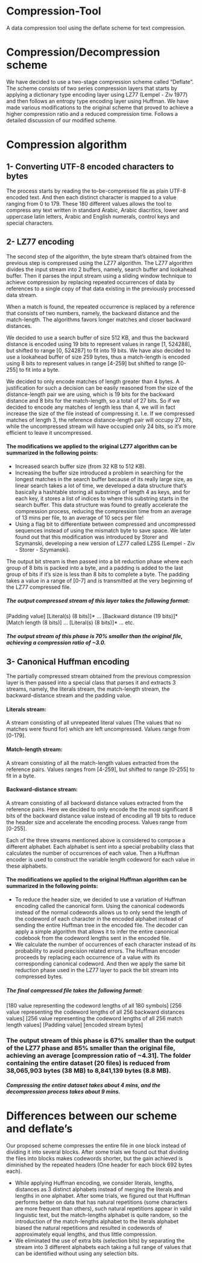 # Compression-Tool
A data compression tool using the deflate scheme for text compression.

# Compression/Decompression scheme
We have decided to use a two-stage compression scheme called “Deflate”. The scheme consists of two series compression layers that starts by applying a dictionary type encoding layer using LZ77 (Lempel - Ziv 1977) and then follows an entropy type encoding layer using Huffman. We have made various modifications to the original scheme that proved to achieve a higher compression ratio and a reduced compression time. Follows a detailed discussion of our modified scheme.

# Compression algorithm 
## 1- Converting UTF-8 encoded characters to bytes
The process starts by reading the to-be-compressed file as plain UTF-8 encoded text. And then each distinct character is mapped to a value ranging from 0 to 179. These 180 different values allows the tool to compress any text written in standard Arabic, Arabic diacritics, lower and uppercase latin letters, Arabic and English numerals, control keys and special
characters.

## 2- LZ77 encoding
The second step of the algorithm, the byte stream that’s obtained from the previous step is compressed using the LZ77 algorithm. The LZ77 algorithm divides the input stream into 2 buffers, namely, search buffer and lookahead buffer. Then it parses the input stream using a sliding window technique to achieve compression by replacing repeated occurrences of data by references to a single copy of that data existing in the previously processed data stream.

When a match is found, the repeated occurrence is replaced by a reference that consists of two numbers, namely, the backward distance and the match-length. The algorithms favors longer matches and closer backward distances.

We decided to use a search buffer of size 512 KB, and thus the backward distance is encoded using 19 bits to represent values in range [1, 524288], but shifted to range [0, 524287] to fit into 19 bits. We have also decided to use a lookahead buffer of size 259 bytes, thus a match-length is encoded using 8 bits to represent values in range [4-259] but shifted to range [0-255] to fit into a byte.

We decided to only encode matches of length greater than 4 bytes. A justification for such a decision can be easily reasoned from the size of the distance-length pair we are using, which is 19 bits for the backward distance and 8 bits for the match-length, so a total of 27 bits. So if we decided to encode any matches of length less than 4, we will in fact increase the size of the file instead of compressing it. I.e. If we compressed matches of length 3, the reference distance-length pair will occupy 27 bits, while the uncompressed stream will have occupied only 24 bits, so it’s more efficient to leave it uncompressed.

#### The modifications we applied to the original LZ77 algorithm can be summarized in the following points:
- Increased search buffer size (from 32 KB to 512 KB).
- Increasing the buffer size introduced a problem in searching for the longest matches in the search buffer because of its really large size, as linear search takes a lot of time, we developed a data structure that’s basically a hashtable storing all substrings of length 4 as keys, and for each key, it stores a list of indices to where this substring starts in the search buffer. This data structure was found to greatly accelerate the compression process, reducing the compression time from an average of 13 mins per file, to an average of 10 secs per file!
- Using a flag bit to differentiate between compressed and uncompressed
sequences instead of using the mismatch byte to save space. We later found out that this modification was introduced by Storer and Szymanski, developing a new version of LZ77 called LZSS (Lempel - Ziv - Storer - Szymanski).

The output bit stream is then passed into a bit reduction phase where each group of 8 bits is packed into a byte, and a padding is added to the last group of bits if it’s size is less than 8 bits to complete a byte. The padding takes a value in a range of [0-7] and is transmitted at the very beginning of the LZ77 compressed file.

##### The output compressed stream of this layer takes the following format:
[Padding value] [Literal(s) (8 bits)]* … [Backward distance (19 bits)]* [Match length (8 bits)] … [Literal(s) (8 bits)]* … etc.

##### The output stream of this phase is 70% smaller than the original file, achieving a compression ratio of ~3.0.

## 3- Canonical Huffman encoding
The partially compressed stream obtained from the previous compression layer is then passed into a special class that parses it and extracts 3 streams, namely, the literals stream, the match-length stream, the backward-distance stream and the padding value.

#### Literals stream: 
A stream consisting of all unrepeated literal values (The values that no
matches were found for) which are left uncompressed. Values range from [0-179].

#### Match-length stream: 
A stream consisting of all the match-length values extracted from the
reference pairs. Values ranges from [4-259], but shifted to range [0-255] to fit in a byte.

#### Backward-distance stream: 
A stream consisting of all backward distance values extracted from the reference pairs. Here we decided to only encode the the most significant 8 bits of the backward distance value instead of encoding all 19 bits to reduce the header size and accelerate the encoding process. Values range from [0-255].

Each of the three streams mentioned above is considered to compose a different alphabet. Each alphabet is sent into a special probability class that calculates the number of occurrences of each value. Then a Huffman encoder is used to construct the variable length codeword for each value in these alphabets.

#### The modifications we applied to the original Huffman algorithm can be summarized in the following points:
- To reduce the header size, we decided to use a variation of Huffman encoding called the canonical form. Using the canonical codewords instead of the normal codewords allows us to only send the length of the codeword of each character in the encoded alphabet instead of sending the entire Huffman tree in the encoded file. The decoder can apply a simple algorithm that allows it to infer the entire canonical codebook from the codeword lengths sent in the encoded file.
- We calculate the number of occurrences of each character instead of its
probability to avoid precision related errors. The Huffman encoder proceeds by replacing each occurrence of a value with its corresponding canonical codeword. And then we apply the same bit reduction phase used in the LZ77 layer to pack the bit stream into compressed bytes.

##### The final compressed file takes the following format:
[180 value representing the codeword lengths of all 180 symbols] 
[256 value representing the codeword lengths of all 256 backward distances values] 
[256 value representing the codeword lengths of all 256 match length values] 
[Padding value] 
[encoded stream bytes]

### The output stream of this phase is 67% smaller than the output of the LZ77 phase and 85% smaller than the original file, achieving an average [compression ratio of ~4.31]. The folder containing the entire dataset (20 files) is reduced from 38,065,903 bytes (38 MB) to 8,841,139 bytes (8.8 MB).

##### Compressing the entire dataset takes about 4 mins, and the decompression process takes about 9 mins.

# Differences between our scheme and deflate’s
Our proposed scheme compresses the entire file in one block instead of dividing it into several blocks. After some trials we found out that dividing the files into blocks makes codewords shorter, but the gain achieved is diminished by the repeated headers (One header for each block 692 bytes each).
- While applying Huffman encoding, we consider literals, lengths, distances as 3 distinct alphabets instead of merging the literals and lengths in one alphabet. After some trials, we figured out that Huffman performs better on data that has natural repetitions (some characters are more frequent than others), such natural repetitions appear in valid linguistic text, but the match-lengths alphabet is quite random, so the introduction of the match-lengths alphabet to the literals alphabet biased the natural repetitions and resulted in codewords of approximately equal lengths, and thus little compression.
- We eliminated the use of extra bits (selection bits) by separating the stream into 3 different alphabets each taking a full range of values that can be identified without using any selection bits.
